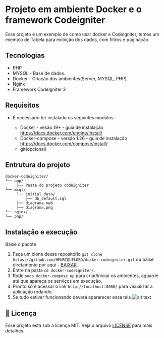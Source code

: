 # Projeto em ambiente Docker e o framework Codeigniter


Esse projeto é um exemplo de como usar docker e CodeIgniter, temos um exemplo de Tabela para exibição dos dados, com filtros e paginação.

## Tecnologias
   * PHP
   * MYSQL - Base de dados.
   * Docker - Criação dos ambientes(Server, MYSQL, PHP).
   * Nginx
   * Framework CodeIgniter 3

## Requisitos
- É necessário ter instalado os seguintes modulos:

  * Docker - vesão 19+ - guia de instalação https://docs.docker.com/engine/install/
  * Docker-compose - versão 1.26 - guia de instalação https://docs.docker.com/compose/install/
  * git(opcional)

## Entrutura do projeto
 ```text
docker-codeigniter/
└── app/
      ├── Pasta do projeto codeigniter
└── msql/
      └── initial_data/
          ├── db_default.sql
      ├── diagrama.mwb
      ├── diagrama.png
└── nginx/
└── php/
```

## Instalação e execução
Baixe o pacote 

1. Faça um clone desse repositório 
  `git clone https://github.com/HENRIQUELOBO/docker-codeigniter.git` 
  ou baixe diretamente por aqui - [BAIXAR](https://codeload.github.com/HENRIQUELOBO/docker-codeigniter/zip/master).
2. Entre na pasta `cd docker-codeigniter/`.
3. Rode `sudo docker-compose up` para criar/iniciar os ambientes, aguarde até que apareça os serviços em execução.
5. Pronto só é acessar o link `http://localhost:8080/` para visualizar a aplicação rodando.
6. Se tudo estiver funcionando deverá apararecer essa tela
![alt text](https://raw.githubusercontent.com/username/projectname/branch/path/to/img.png)
## :memo: Licença

Esse projeto está sob a licença MIT. Veja o arquivo [LICENSE](LICENSE) para mais detalhes.
